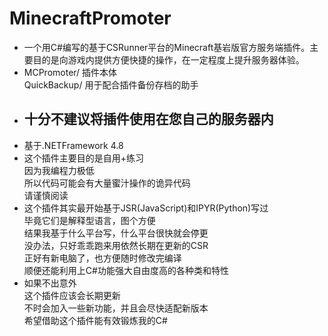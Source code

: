 ﻿# MinecraftPromoter

- 一个用C#编写的基于CSRunner平台的Minecraft基岩版官方服务端插件。主要目的是向游戏内提供方便快捷的操作，在一定程度上提升服务器体验。
- MCPromoter/ 插件本体  
  QuickBackup/ 用于配合插件备份存档的助手
- ## 十分不建议将插件使用在您自己的服务器内
- 基于.NETFramework 4.8  
- 这个插件主要目的是自用+练习  
  因为我编程力极低  
  所以代码可能会有大量蜜汁操作的诡异代码  
  请谨慎阅读
- 这个插件其实最开始基于JSR(JavaScript)和IPYR(Python)写过  
  毕竟它们是解释型语言，图个方便  
  结果我基于什么平台写，什么平台很快就会停更  
  没办法，只好乖乖跑来用依然长期在更新的CSR  
  正好有新电脑了，也方便随时修改完编译  
  顺便还能利用上C#功能强大自由度高的各种类和特性
- 如果不出意外  
  这个插件应该会长期更新  
  不时会加入一些新功能，并且会尽快适配新版本  
  希望借助这个插件能有效锻炼我的C#